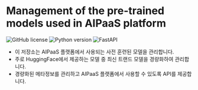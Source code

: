 # Management of the pre-trained models used in AIPaaS platform
![GitHub license](https://img.shields.io/badge/license-Apache%202.0-blue.svg)
![Python version](https://img.shields.io/badge/python-3.10%2B-blue.svg)
![FastAPI](https://img.shields.io/badge/FastAPI-0.112.1%2B-green.svg)
- 이 저장소는 AIPaaS 플랫폼에서 사용되는 사전 훈련된 모델을 관리합니다.
- 주로 HuggingFace에서 제공하는 모델 중 최신 트랜드 모델을 경량화하여 관리합니다.
- 경량화된 메타정보를 관리하고 AIPaaS 플랫폼에서 사용할 수 있도록 API를 제공합니다.
